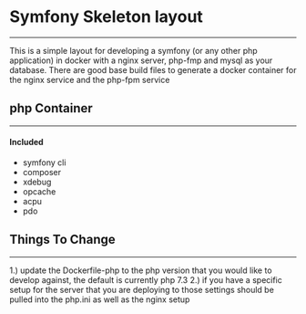 # Symfony Skeleton layout
----
This is a simple layout for developing a symfony (or any other php application) in docker with a nginx server, php-fmp and mysql as your database.  There are good base build files to generate a docker container for the nginx service and the php-fpm service


## php Container
----
#### Included
* symfony cli
* composer
* xdebug
* opcache
* acpu
* pdo

## Things To Change
----
1.) update the Dockerfile-php to the php version that you would like to develop against, the default is currently php 7.3
2.) if you have a specific setup for the server that you are deploying to those settings should be pulled into the php.ini as well as the nginx setup
